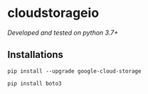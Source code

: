 # cloudstorageio

_Developed and tested on python 3.7+_

## Installations 

`pip install --upgrade google-cloud-storage`

`pip install boto3`